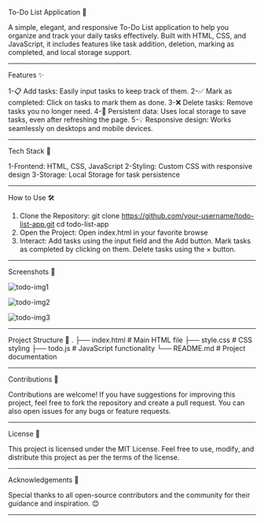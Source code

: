 To-Do List Application 📝

A simple, elegant, and responsive To-Do List application to help you organize and track your daily tasks effectively. Built with HTML, CSS, and JavaScript, it includes features like task addition, deletion, marking as completed, and local storage support.


---------------------------------------------------------------------------------------------------------------------------------------------------------------
Features ✨

1-📋 Add tasks: Easily input tasks to keep track of them.
2-✅ Mark as completed: Click on tasks to mark them as done.
3-❌ Delete tasks: Remove tasks you no longer need.
4-💾 Persistent data: Uses local storage to save tasks, even after refreshing the page.
5-💡 Responsive design: Works seamlessly on desktops and mobile devices.

----------------------------------------------------------------------------------------------------------------------------------------------------------------

Tech Stack 🔧

1-Frontend: HTML, CSS, JavaScript
2-Styling: Custom CSS with responsive design
3-Storage: Local Storage for task persistence

----------------------------------------------------------------------------------------------------------------------------------------------------------------

How to Use 🛠️

1. Clone the Repository:
   git clone https://github.com/your-username/todo-list-app.git
   cd todo-list-app
2. Open the Project:
   Open index.html in your favorite browse
3.  Interact:
    Add tasks using the input field and the Add button.
    Mark tasks as completed by clicking on them.
    Delete tasks using the × button.

----------------------------------------------------------------------------------------------------------------------------------------------------------------
Screenshots 📸

![todo-img1](https://github.com/user-attachments/assets/b892c5e5-2125-4be0-8d90-b6490b60967c)

![todo-img2](https://github.com/user-attachments/assets/4035ea03-0846-4ecf-b887-7ccd4e242874)

![todo-img3](https://github.com/user-attachments/assets/66244e4a-50d7-4216-8b92-35bc99cc4bf0)


----------------------------------------------------------------------------------------------------------------------------------------------------------------

Project Structure 📂
.
├── index.html         # Main HTML file
├── style.css          # CSS styling
├── todo.js            # JavaScript functionality
└── README.md          # Project documentation

----------------------------------------------------------------------------------------------------------------------------------------------------------------

Contributions 🤝

Contributions are welcome!
If you have suggestions for improving this project, feel free to fork the repository and create a pull request. You can also open issues for any bugs or feature requests.

----------------------------------------------------------------------------------------------------------------------------------------------------------------

License 📜

This project is licensed under the MIT License.
Feel free to use, modify, and distribute this project as per the terms of the license.

----------------------------------------------------------------------------------------------------------------------------------------------------------------

Acknowledgements 🙌

Special thanks to all open-source contributors and the community for their guidance and inspiration. 😊

----------------------------------------------------------------------------------------------------------------------------------------------------------------




